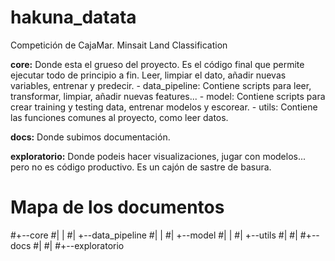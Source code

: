 # hakuna_datata
Competición de CajaMar. Minsait Land Classification


**core:**
Donde esta el grueso del proyecto. Es el código final que permite ejecutar todo de principio a fin. Leer, limpiar el dato, añadir nuevas variables, entrenar y predecir.
	- data_pipeline: Contiene scripts para leer, transformar, limpiar, añadir nuevas features...
	- model: Contiene scripts para crear training y testing data, entrenar modelos y escorear.
	- utils: Contiene las funciones comunes al proyecto, como leer datos.

**docs:**
Donde subimos documentación.

**exploratorio:**
Donde podeis hacer visualizaciones, jugar con modelos... pero no es código productivo. Es un cajón de sastre de basura.


# Mapa de los documentos

#+--core
#|     |
#|     +--data_pipeline
#|     |
#|     +--model
#|     |
#|     +--utils
#|
#|
#+--docs
#|
#|
#+--exploratorio
